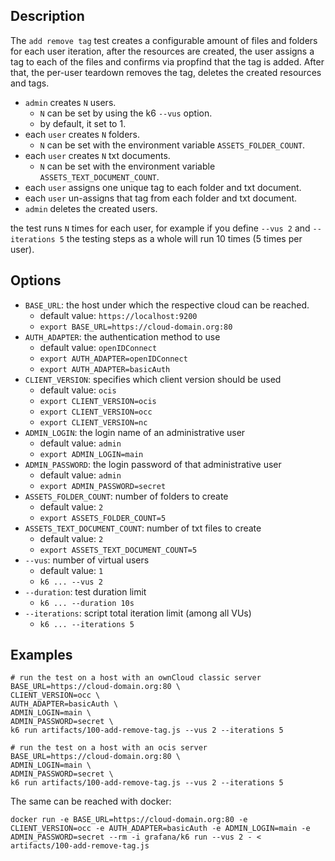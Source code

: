 ## Description
The `add remove tag` test creates a configurable amount of files and folders for each user iteration,
after the resources are created, the user assigns a tag to each of the files and confirms via 
propfind that the tag is added. After that, the per-user teardown removes the tag,
deletes the created resources and tags.

* `admin` creates `N` users.
  * `N` can be set by using the k6 `--vus` option.
  * by default, it set to 1.
* each `user` creates `N` folders.
  * `N` can be set with the environment variable `ASSETS_FOLDER_COUNT`.
* each `user` creates `N` txt documents.
  * `N` can be set with the environment variable `ASSETS_TEXT_DOCUMENT_COUNT`.
* each `user` assigns one unique tag to each folder and txt document.
* each `user` un-assigns that tag from each folder and txt document.
* `admin` deletes the created users.

the test runs `N` times for each user, for example if you define `--vus 2` and `--iterations 5`
the testing steps as a whole will run 10 times (5 times per user).

## Options
* `BASE_URL`: the host under which the respective cloud can be reached.
  * default value: `https://localhost:9200`
  * `export BASE_URL=https://cloud-domain.org:80`
* `AUTH_ADAPTER`: the authentication method to use
  * default value: `openIDConnect`
  * `export AUTH_ADAPTER=openIDConnect`
  * `export AUTH_ADAPTER=basicAuth`
* `CLIENT_VERSION`: specifies which client version should be used
  * default value: `ocis`
  * `export CLIENT_VERSION=ocis`
  * `export CLIENT_VERSION=occ`
  * `export CLIENT_VERSION=nc`
* `ADMIN_LOGIN`: the login name of an administrative user
  * default value: `admin`
  * `export ADMIN_LOGIN=main`
* `ADMIN_PASSWORD`: the login password of that administrative user
  * default value: `admin`
  * `export ADMIN_PASSWORD=secret`
* `ASSETS_FOLDER_COUNT`: number of folders to create
  * default value: `2`
  * `export ASSETS_FOLDER_COUNT=5`
* `ASSETS_TEXT_DOCUMENT_COUNT`: number of txt files to create
  * default value: `2`
  * `export ASSETS_TEXT_DOCUMENT_COUNT=5`
* `--vus`: number of virtual users
  * default value: `1`
  * `k6 ... --vus 2`
* `--duration`: test duration limit
  * `k6 ... --duration 10s`
* `--iterations`: script total iteration limit (among all VUs)
  * `k6 ... --iterations 5`

## Examples
```shell
# run the test on a host with an ownCloud classic server
BASE_URL=https://cloud-domain.org:80 \
CLIENT_VERSION=occ \
AUTH_ADAPTER=basicAuth \
ADMIN_LOGIN=main \
ADMIN_PASSWORD=secret \
k6 run artifacts/100-add-remove-tag.js --vus 2 --iterations 5

# run the test on a host with an ocis server
BASE_URL=https://cloud-domain.org:80 \
ADMIN_LOGIN=main \
ADMIN_PASSWORD=secret \
k6 run artifacts/100-add-remove-tag.js --vus 2 --iterations 5
```

The same can be reached with docker:
```shell
docker run -e BASE_URL=https://cloud-domain.org:80 -e CLIENT_VERSION=occ -e AUTH_ADAPTER=basicAuth -e ADMIN_LOGIN=main -e ADMIN_PASSWORD=secret --rm -i grafana/k6 run --vus 2 - < artifacts/100-add-remove-tag.js
```
